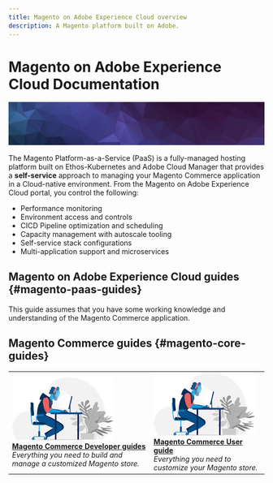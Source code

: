 ```yaml
---
title: Magento on Adobe Experience Cloud overview
description: A Magento platform built on Adobe.
---
```


# Magento on Adobe Experience Cloud Documentation

![banner](../assets/banner-hex-violet.png)

The Magento Platform-as-a-Service (PaaS) is a fully-managed hosting platform built on Ethos-Kubernetes and Adobe Cloud Manager that provides a **self-service** approach to managing your Magento Commerce application in a Cloud-native environment. From the Magento on Adobe Experience Cloud portal, you control the following:

- Performance monitoring
- Environment access and controls
- CICD Pipeline optimization and scheduling
- Capacity management with autoscale tooling
- Self-service stack configurations
- Multi-application support and microservices

## Magento on Adobe Experience Cloud guides {#magento-paas-guides}

This guide assumes that you have some working knowledge and understanding of the Magento Commerce application.

## Magento Commerce guides {#magento-core-guides}

<table>
<tr>
  <td>
    <a href="https://devdocs.magento.com">
    <img alt="Developer" src="../assets/card-dev.png"/>
    </a>
    <div>
    <a href="https://devdocs.magento.com"><strong>Magento Commerce Developer guides</strong></a>
    </div>
    <em>Everything you need to build and manage a customized Magento store.</em>
    <br>
  </td>
  <td>
    <a href="https://docs.magento.com/user-guide">
      <img alt="Magento" src="../assets/card-dev.png">
    </a>
    <div>
    <a href="https://docs.magento.com/user-guide"><strong>Magento Commerce User guide</strong></a>
    </div>
    <em>Everything you need to customize your Magento store.</em>
    <br>
  </td>
</tr>
</table>